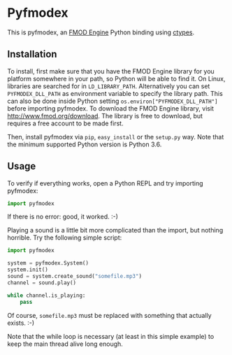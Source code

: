 Pyfmodex
========
This is pyfmodex, an [FMOD Engine](https://fmod.com) Python binding using [ctypes](https://docs.python.org/3/library/ctypes.html).

Installation
------------
To install, first make sure that you have the FMOD Engine library for you platform somewhere in your path, so Python will be able to find it.
On Linux, libraries are searched for in `LD_LIBRARY_PATH`.
Alternatively you can set ``PYFMODEX_DLL_PATH`` as environment variable to specify the library path. This can also be done inside Python setting ``os.environ["PYFMODEX_DLL_PATH"]`` before importing pyfmodex. 
To download the FMOD Engine library, visit http://www.fmod.org/download. The library is free to download, but requires a free account to be made first.

Then, install pyfmodex via `pip`, `easy_install` or the `setup.py` way. Note that the minimum supported Python version is Python 3.6.

Usage
-----
To verify if everything works, open a Python REPL and try importing pyfmodex:

```python
import pyfmodex
```

If there is no error: good, it worked. :-)

Playing a sound is a little bit more complicated than the import, but nothing horrible.
Try the following simple script:

```python
import pyfmodex

system = pyfmodex.System()
system.init()
sound = system.create_sound("somefile.mp3")
channel = sound.play()

while channel.is_playing:
    pass
```

Of course, `somefile.mp3` must be replaced with something that actually exists. :-)

Note that the while loop is necessary (at least in this simple example) to keep the main thread alive long enough.
